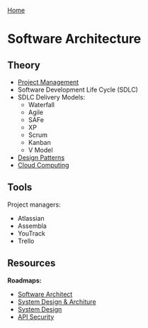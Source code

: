 [Home](../../README.md)

# Software Architecture

## Theory

- [Project Management](./mgmt.md)
- Software Development Life Cycle (SDLC)
- SDLC Delivery Models:
  - Waterfall
  - Agile
  - SAFe
  - XP
  - Scrum
  - Kanban
  - V Model
- [Design Patterns](./design-pattern.md)
- [Cloud Computing](./cloud.md)


## Tools

Project managers:
- Atlassian
- Assembla
- YouTrack
- Trello


## Resources

**Roadmaps:**
- [Software Architect](https://roadmap.sh/software-architect)
- [System Design & Architure](https://roadmap.sh/software-design-architecture)
- [System Design](https://roadmap.sh/system-design)
- [API Security](https://roadmap.sh/best-practices/api-security)

<!-- 
# System Design

System Design
Performance vs Scalability
Latency vs Throughput
Availability vs Consistency
CAP Theorem
Availability Patterns
Consistency Patterns
Background Jobs
Content Delivery Networks
Load Balancer
Application Layer
  Microservices
  Service Discovery
Caching
Caching Strategies
Idempotent Operations
Performance Antipatterns
Monitoring
Cloud Computing
Cloud Design Patterns

# Software Design and Architecture

Programming Paradigms
Structured Programing
Functional Programming
Object Oriented Programming
  Model-Driven Design
Programming Principles
  Clean Code Principles
  Design Principles
  Design Patterns
  Architectural Principles
 -->